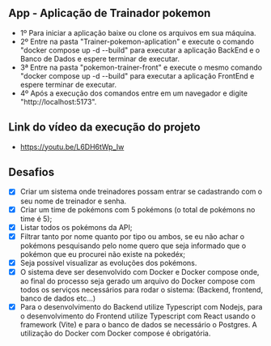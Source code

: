 ## App - Aplicação de Trainador pokemon

- 1º Para iniciar a aplicação baixe ou clone os arquivos em sua máquina.
- 2º Entre na pasta "Trainer-pokemon-aplication" e execute o comando "docker compose up -d --build" para executar a aplicação BackEnd e o Banco de Dados e espere terminar de executar.
- 3ª Entre na pasta "pokemon-trainer-front" e execute o mesmo comando "docker compose up -d --build" para executar a aplicação FrontEnd e espere terminar de executar.
- 4º Após a execução dos comandos entre em um navegador e digite "http://localhost:5173".

## Link do vídeo da execução do projeto
- https://youtu.be/L6DH6tWp_Iw

## Desafios

- [x] Criar um sistema onde treinadores possam entrar se cadastrando com o seu nome de treinador e senha.
- [x] Criar um time de pokémons com 5 pokémons (o total de pokémons no time é 5);
- [x] Listar todos os pokémons da API;
- [x] Filtrar tanto por nome quanto por tipo ou ambos, se eu não achar o pokémons pesquisando pelo nome quero que seja informado que o pokémon que eu procurei não existe na pokedéx;
- [x] Seja possível visualizar as evoluções dos pokémons.
- [x] O sistema deve ser desenvolvido com Docker e Docker compose onde, ao final do processo seja gerado um arquivo do Docker compose com todos os serviços necessários para rodar o sistema: (Backend, frontend, banco de dados etc...)
- [x] Para o desenvolvimento do Backend utilize Typescript com Nodejs, para o desenvolvimento do Frontend utilize Typescript com React usando o framework (Vite) e para o banco de dados se necessário o Postgres. A utilização do Docker com Docker compose é obrigatória.
